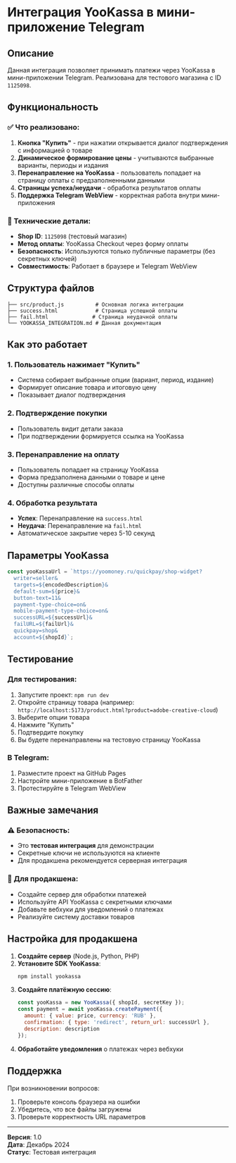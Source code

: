 # Интеграция YooKassa в мини-приложение Telegram

## Описание

Данная интеграция позволяет принимать платежи через YooKassa в мини-приложении Telegram. Реализована для тестового магазина с ID `1125098`.

## Функциональность

### ✅ Что реализовано:

1. **Кнопка "Купить"** - при нажатии открывается диалог подтверждения с информацией о товаре
2. **Динамическое формирование цены** - учитываются выбранные варианты, периоды и издания
3. **Перенаправление на YooKassa** - пользователь попадает на страницу оплаты с предзаполненными данными
4. **Страницы успеха/неудачи** - обработка результатов оплаты
5. **Поддержка Telegram WebView** - корректная работа внутри мини-приложения

### 🔧 Технические детали:

- **Shop ID**: `1125098` (тестовый магазин)
- **Метод оплаты**: YooKassa Checkout через форму оплаты
- **Безопасность**: Используются только публичные параметры (без секретных ключей)
- **Совместимость**: Работает в браузере и Telegram WebView

## Структура файлов

```
├── src/product.js          # Основная логика интеграции
├── success.html            # Страница успешной оплаты
├── fail.html              # Страница неудачной оплаты
└── YOOKASSA_INTEGRATION.md # Данная документация
```

## Как это работает

### 1. Пользователь нажимает "Купить"
- Система собирает выбранные опции (вариант, период, издание)
- Формирует описание товара и итоговую цену
- Показывает диалог подтверждения

### 2. Подтверждение покупки
- Пользователь видит детали заказа
- При подтверждении формируется ссылка на YooKassa

### 3. Перенаправление на оплату
- Пользователь попадает на страницу YooKassa
- Форма предзаполнена данными о товаре и цене
- Доступны различные способы оплаты

### 4. Обработка результата
- **Успех**: Перенаправление на `success.html`
- **Неудача**: Перенаправление на `fail.html`
- Автоматическое закрытие через 5-10 секунд

## Параметры YooKassa

```javascript
const yooKassaUrl = `https://yoomoney.ru/quickpay/shop-widget?
  writer=seller&
  targets=${encodedDescription}&
  default-sum=${price}&
  button-text=11&
  payment-type-choice=on&
  mobile-payment-type-choice=on&
  successURL=${successUrl}&
  failURL=${failUrl}&
  quickpay=shop&
  account=${shopId}`;
```

## Тестирование

### Для тестирования:

1. Запустите проект: `npm run dev`
2. Откройте страницу товара (например: `http://localhost:5173/product.html?product=adobe-creative-cloud`)
3. Выберите опции товара
4. Нажмите "Купить"
5. Подтвердите покупку
6. Вы будете перенаправлены на тестовую страницу YooKassa

### В Telegram:

1. Разместите проект на GitHub Pages
2. Настройте мини-приложение в BotFather
3. Протестируйте в Telegram WebView

## Важные замечания

### ⚠️ Безопасность:
- Это **тестовая интеграция** для демонстрации
- Секретные ключи не используются на клиенте
- Для продакшена рекомендуется серверная интеграция

### 🔄 Для продакшена:
- Создайте сервер для обработки платежей
- Используйте API YooKassa с секретными ключами
- Добавьте вебхуки для уведомлений о платежах
- Реализуйте систему доставки товаров

## Настройка для продакшена

1. **Создайте сервер** (Node.js, Python, PHP)
2. **Установите SDK YooKassa**:
   ```bash
   npm install yookassa
   ```
3. **Создайте платёжную сессию**:
   ```javascript
   const yooKassa = new YooKassa({ shopId, secretKey });
   const payment = await yooKassa.createPayment({
     amount: { value: price, currency: 'RUB' },
     confirmation: { type: 'redirect', return_url: successUrl },
     description: description
   });
   ```
4. **Обработайте уведомления** о платежах через вебхуки

## Поддержка

При возникновении вопросов:
1. Проверьте консоль браузера на ошибки
2. Убедитесь, что все файлы загружены
3. Проверьте корректность URL параметров

---

**Версия**: 1.0  
**Дата**: Декабрь 2024  
**Статус**: Тестовая интеграция 